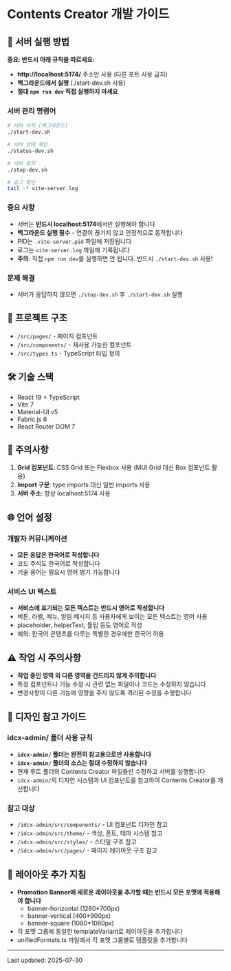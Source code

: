 # Contents Creator 개발 가이드

## 🚀 서버 실행 방법

**중요: 반드시 아래 규칙을 따르세요:**
- **http://localhost:5174/** 주소만 사용 (다른 포트 사용 금지)
- **백그라운드에서 실행** (./start-dev.sh 사용)
- **절대 `npm run dev` 직접 실행하지 마세요**

### 서버 관리 명령어

```bash
# 서버 시작 (백그라운드)
./start-dev.sh

# 서버 상태 확인
./status-dev.sh

# 서버 중지
./stop-dev.sh

# 로그 확인
tail -f vite-server.log
```

### 중요 사항
- 서버는 **반드시 localhost:5174**에서만 실행해야 합니다
- **백그라운드 실행 필수** - 연결이 끊기지 않고 안정적으로 동작합니다
- PID는 `.vite-server.pid` 파일에 저장됩니다
- 로그는 `vite-server.log` 파일에 기록됩니다
- **주의**: 직접 `npm run dev`를 실행하면 안 됩니다. 반드시 `./start-dev.sh` 사용!

### 문제 해결
- 서버가 응답하지 않으면 `./stop-dev.sh` 후 `./start-dev.sh` 실행

## 📁 프로젝트 구조

- `/src/pages/` - 페이지 컴포넌트
- `/src/components/` - 재사용 가능한 컴포넌트
- `/src/types.ts` - TypeScript 타입 정의

## 🛠 기술 스택

- React 19 + TypeScript
- Vite 7
- Material-UI v5
- Fabric.js 6
- React Router DOM 7

## 📝 주의사항

1. **Grid 컴포넌트**: CSS Grid 또는 Flexbox 사용 (MUI Grid 대신 Box 컴포넌트 활용)
2. **Import 구문**: type imports 대신 일반 imports 사용
3. **서버 주소**: 항상 localhost:5174 사용

## 🌐 언어 설정

### 개발자 커뮤니케이션
- **모든 응답은 한국어로 작성합니다**
- 코드 주석도 한국어로 작성합니다
- 기술 용어는 필요시 영어 병기 가능합니다

### 서비스 UI 텍스트
- **서비스에 표기되는 모든 텍스트는 반드시 영어로 작성합니다**
- 버튼, 라벨, 메뉴, 알림 메시지 등 사용자에게 보이는 모든 텍스트는 영어 사용
- placeholder, helperText, 툴팁 등도 영어로 작성
- 예외: 한국어 콘텐츠를 다루는 특별한 경우에만 한국어 허용

## ⚠️ 작업 시 주의사항

- **작업 중인 영역 외 다른 영역을 건드리지 않게 주의합니다**
- 특정 컴포넌트나 기능 수정 시 관련 없는 파일이나 코드는 수정하지 않습니다
- 변경사항이 다른 기능에 영향을 주지 않도록 격리된 수정을 수행합니다

## 🎨 디자인 참고 가이드

### idcx-admin/ 폴더 사용 규칙
- **`idcx-admin/` 폴더는 완전히 참고용으로만 사용합니다**
- **`idcx-admin/` 폴더의 소스는 절대 수정하지 않습니다**
- 현재 루트 폴더의 Contents Creator 파일들만 수정하고 서버를 실행합니다
- `idcx-admin/`의 디자인 시스템과 UI 컴포넌트를 참고하여 Contents Creator를 개선합니다

### 참고 대상
- `/idcx-admin/src/components/` - UI 컴포넌트 디자인 참고
- `/idcx-admin/src/theme/` - 색상, 폰트, 테마 시스템 참고
- `/idcx-admin/src/styles/` - 스타일 구조 참고
- `/idcx-admin/src/pages/` - 페이지 레이아웃 구조 참고

## 🎨 레이아웃 추가 지침

- **Promotion Banner에 새로운 레이아웃을 추가할 때는 반드시 모든 포맷에 적용해야 합니다**
  - banner-horizontal (1280*700px)
  - banner-vertical (400*900px)
  - banner-square (1080*1080px)
- 각 포맷 그룹에 동일한 templateVariant로 레이아웃을 추가합니다
- unifiedFormats.ts 파일에서 각 포맷 그룹별로 템플릿을 추가합니다

---
Last updated: 2025-07-30